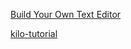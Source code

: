 [Build Your Own Text Editor](https://viewsourcecode.org/snaptoken/kilo/index.html)

[kilo-tutorial](https://github.com/snaptoken/kilo-tutorial)
